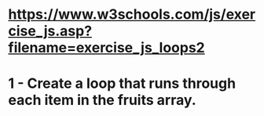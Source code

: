# https://www.w3schools.com/js/exercise_js.asp?filename=exercise_js_loops2

# 1 - Create a loop that runs through each item in the fruits array.